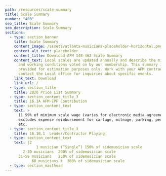 ```yaml
---
path: /resources/scale-summary
title: Scale Summary
number: "403"
seo_title: Scale Summary
seo_description: Scale Summary
sections:
  - type: section_banner
    title: Scale Summary
    content_image: /assets/atlanta-musicians-placeholder-horizontal.png
    content_alt_text: placeholder
    content_title: Download AFM 148-462 Scale Summary
    content_text: Local scales are updated annually and describe the minimum wages
      and working conditions voted on by our membership. This summary is
      provided for estimation purposes only. Work with your AFM contractor or
      contact the Local office for inquiries about specific events.
    link_text: Download
    link_url: /
  - type: section_title
    title: 2020 Price List Summary
  - type: section_content_title_3
    title: 16.1A AFM-EPF Contribution
  - type: section_content_text
    text: >
      11.99% of minimum scale wage (varies for electronic media agreements);
      excludes expense reimbursement for cartage, mileage, parking, perdiem,
      etc.
  - type: section_content_title_3
    title: 16.1B.1	Leader/Contractor Playing
  - type: section_content_text
    text: |2
              1 musician (“Single”)	150% of sidemusician scale
        2-30 musicians	200% of sidemusician scale
      31-59 musicians	250% of sidemusician scale
            60 musicians +	300% of sidemusician scale
  - type: section_masthead
---
```

